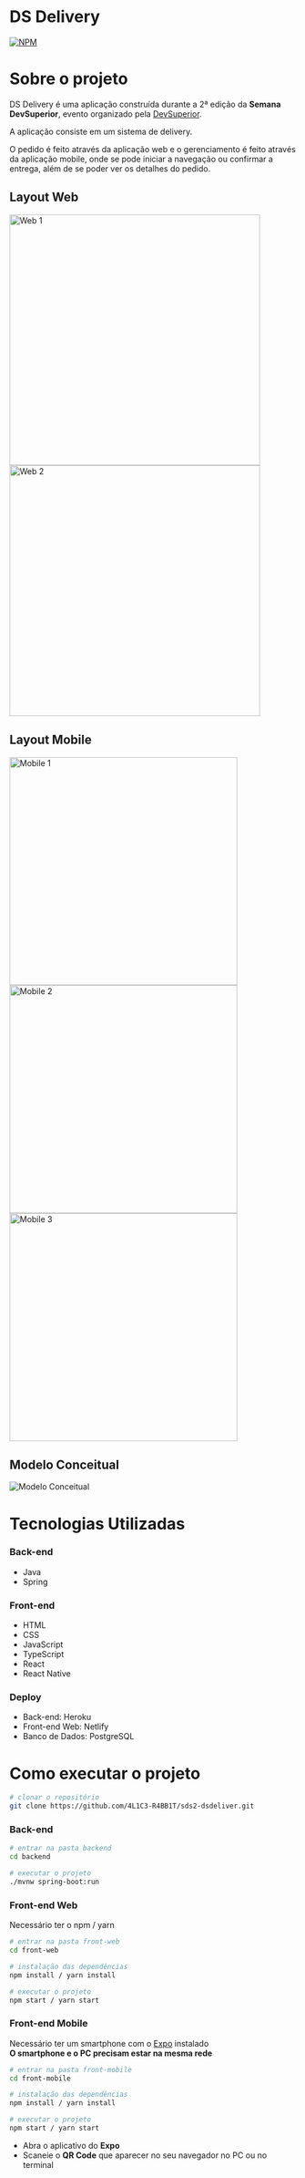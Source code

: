 # DS Delivery
[![NPM](https://img.shields.io/npm/l/react)](https://github.com/4L1C3-R4BB1T/sds2-dsdeliver/blob/main/LICENSE) 

# Sobre o projeto
DS Delivery é uma aplicação construída durante a 2ª edição da **Semana DevSuperior**, evento organizado pela [DevSuperior](https://devsuperior.com.br "Site da DevSuperior").

A aplicação consiste em um sistema de delivery.

O pedido é feito através da aplicação web e o gerenciamento é feito através da aplicação mobile, onde se pode iniciar a navegação ou confirmar a entrega, além de se poder ver os detalhes do pedido.

## Layout Web
<img height="440" src="https://github.com/4L1C3-R4BB1T/sds2-dsdeliver/raw/main/_assets/web1.png" alt="Web 1" title="Tela início">
<img height="440" src="https://github.com/4L1C3-R4BB1T/sds2-dsdeliver/raw/main/_assets/web2.png" alt="Web 2" title="Tela fazer pedido">

## Layout Mobile
<img height="400" src="https://github.com/4L1C3-R4BB1T/sds2-dsdeliver/raw/main/_assets/mobile1.png" alt="Mobile 1" title="Tela início"> <img height="400" src="https://github.com/4L1C3-R4BB1T/sds2-dsdeliver/raw/main/_assets/mobile2.png" alt="Mobile 2" title="Tela pedidos"> 
<img height="400" src="https://github.com/4L1C3-R4BB1T/sds2-dsdeliver/raw/main/_assets/mobile3.png" alt="Mobile 3" title="Tela detalhes do pedido"> 

## Modelo Conceitual
![Modelo Conceitual](https://github.com/4L1C3-R4BB1T/sds2-dsdeliver/raw/main/_assets/modelo-conceitual.png)

# Tecnologias Utilizadas
### Back-end
- Java
- Spring 
### Front-end
- HTML 
- CSS  
- JavaScript 
- TypeScript
- React
- React Native
### Deploy
- Back-end: Heroku
- Front-end Web: Netlify
- Banco de Dados: PostgreSQL

# Como executar o projeto
```bash
# clonar o repositório
git clone https://github.com/4L1C3-R4BB1T/sds2-dsdeliver.git
```
### Back-end
```bash
# entrar na pasta backend
cd backend

# executar o projeto
./mvnw spring-boot:run
```

### Front-end Web
Necessário ter o npm / yarn

```bash
# entrar na pasta front-web
cd front-web

# instalação das dependências
npm install / yarn install

# executar o projeto
npm start / yarn start
```

### Front-end Mobile
Necessário ter um smartphone com o [Expo](https://play.google.com/store/apps/details?id=host.exp.exponent "Aplicativo") instalado <br>
**O smartphone e o PC precisam estar na mesma rede**

```bash
# entrar na pasta front-mobile
cd front-mobile

# instalação das dependências
npm install / yarn install

# executar o projeto
npm start / yarn start
```
- Abra o aplicativo do **Expo** <br>
- Scaneie o **QR Code** que aparecer no seu navegador no PC ou no terminal

